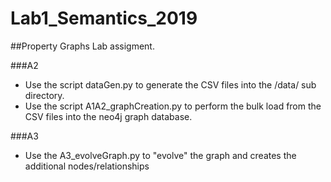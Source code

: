 # Lab1_Semantics_2019

##Property Graphs Lab assigment.

###A2
* Use the script dataGen.py to generate the CSV files into the /data/ sub directory.
* Use the script A1A2_graphCreation.py to perform the bulk load from the CSV files into the neo4j graph database.

###A3
* Use the A3_evolveGraph.py to "evolve" the graph and creates the additional nodes/relationships
